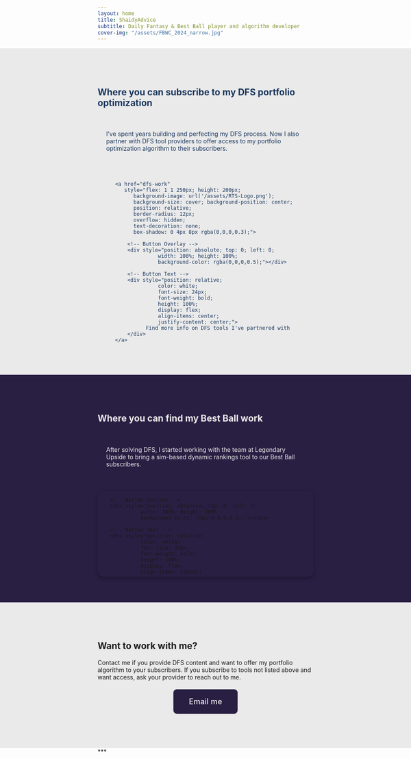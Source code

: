 ```yaml
---
layout: home
title: ShaidyAdvice
subtitle: Daily Fantasy & Best Ball player and algorithm developer
cover-img: "/assets/FBWC_2024_narrow.jpg"
---
```


<!--DFS tools section-->
<div class="full-width-section" style="
  background-color: #EAEAEA; 
  color: #1a365d;
  margin-left: calc(-50vw + 50%); 
  margin-right: calc(-50vw + 50%); 
  padding: 60px calc(50vw - 50%) 60px calc(50vw - 50%);">
  
  <div class="container">
    <h2>Where you can subscribe to my DFS portfolio optimization</h2>
  </div>

<!--Side-by-side paragraph and button-->
<div style="display: flex; justify-content: space-around; gap: 20px; flex-wrap: wrap; align-items: center;">
      
  <!-- Text Paragraph -->
  <div style="flex: 1 1 250px; padding: 20px;">
    <p>I’ve spent years building and perfecting my DFS process. Now I also partner with DFS tool providers to offer access to my portfolio optimization algorithm to their subscribers.</p>
   </div>
  
  <!-- Button -->
    <a href="dfs-work" 
       style="flex: 1 1 250px; height: 200px; 
          background-image: url('/assets/RTS-Logo.png'); 
          background-size: cover; background-position: center; 
          position: relative; 
          border-radius: 12px; 
          overflow: hidden; 
          text-decoration: none; 
          box-shadow: 0 4px 8px rgba(0,0,0,0.3);">
          
        <!-- Button Overlay -->
        <div style="position: absolute; top: 0; left: 0; 
                  width: 100%; height: 100%; 
                  background-color: rgba(0,0,0,0.5);"></div>
                  
        <!-- Button Text -->
        <div style="position: relative; 
                  color: white; 
                  font-size: 24px; 
                  font-weight: bold; 
                  height: 100%; 
                  display: flex; 
                  align-items: center; 
                  justify-content: center;">
              Find more info on DFS tools I've partnered with
        </div>  
    </a>
  </div>  
</div>



<!--Bestball tools section-->
<div class="full-width-section" style="
  background-color: #291f43; 
  color: #EAEAEA;
  margin-left: calc(-50vw + 50%); 
  margin-right: calc(-50vw + 50%); 
  padding: 60px calc(50vw - 50%) 60px calc(50vw - 50%);">
  
  <div class="container">
    <h2>Where you can find my Best Ball work</h2>
  </div>

<!--Side-by-side paragraph and button-->
<div style="display: flex; justify-content: space-around; gap: 20px; flex-wrap: wrap; align-items: center;">
      
  <!-- Text Paragraph -->
  <div style="flex: 1 1 250px; padding: 20px;">
    <p>After solving DFS, I started working with the team at Legendary Upside to bring a sim-based dynamic rankings tool to our Best Ball subscribers.</p>
   </div>
  
  <!-- Button -->
  <a href="bestball-work" 
       style="flex: 1 1 250px; height: 200px; 
          background-image: url('/assets/sidekick.jpg'); 
          background-size: cover; background-position: center; 
          position: relative; 
          border-radius: 12px; 
          overflow: hidden; 
          text-decoration: none; 
          box-shadow: 0 4px 8px rgba(0,0,0,0.3);">
          
        <!-- Button Overlay -->
        <div style="position: absolute; top: 0; left: 0; 
                  width: 100%; height: 100%; 
                  background-color: rgba(0,0,0,0.5);"></div>
                  
        <!-- Button Text -->
        <div style="position: relative; 
                  color: white; 
                  font-size: 24px; 
                  font-weight: bold; 
                  height: 100%; 
                  display: flex; 
                  align-items: center; 
                  justify-content: center;">
              Learn more about the Sidekick
        </div>  
    </a>
  </div>  
</div>






<!-- Work with me section-->
<div class="full-width-section" style="
  background-color: #EAEAEA; 
  color: #1a365d;
  margin-left: calc(-50vw + 50%); 
  margin-right: calc(-50vw + 50%); 
  padding: 60px calc(50vw - 50%) 60px calc(50vw - 50%);">
  
  <div class="container">
    <h2>Want to work with me?</h2>
    <p>Contact me if you provide DFS content and want to offer my portfolio algorithm to your subscribers. If you subscribe to tools not listed above and want access, ask your provider to reach out to me.</p>
  </div>

<!--Bonus button-->
  <div style="text-align: center; margin: 20px 0;">
    <a href="mailto:info@shaidyadvice.com" style="
        display: inline-block;
        background-color: #291F43;
        #background-image: url('/assets/sidekick.jpg'); 
        color: #EAEAEA;
        padding: 18px 36px;
        text-decoration: none;
        border-radius: 8px;
        font-weight: 500;
        font-size: 18px;">
        Email me
    </a>
</div>

</div>
***



  

